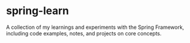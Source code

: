 # spring-learn
A collection of my learnings and experiments with the Spring Framework, including code examples, notes, and projects on core concepts.
